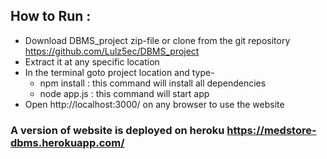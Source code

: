 ## How to Run :
* Download DBMS_project zip-file or clone from the git repository https://github.com/Lulz5ec/DBMS_project
* Extract it at any specific location
* In the terminal goto project location and type-
    * npm install		: this command will install all dependencies
    * node app.js	: this command will start app
* Open http://localhost:3000/ on any browser to use the website
### A version of website is deployed on heroku https://medstore-dbms.herokuapp.com/